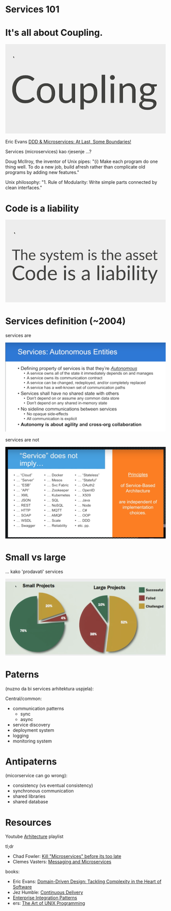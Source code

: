 # Services 101

# It's all about Coupling.

![coupling](./coupling.png)

Eric Evans [DDD & Microservices: At Last, Some Boundaries!](https://www.youtube.com/watch?v=yPvef9R3k-M&index=18&list=PLinPBP3n4t5t9R7zF1fR8Ck3G3dC9BOmr)

Services (microservices) kao rjesenje ...? 

Doug McIlroy, the inventor of Unix pipes:
"(i) Make each program do one thing well. To do a new job, build afresh rather than complicate old programs by adding new features."

Unix philosophy: 
"1. Rule of Modularity: Write simple parts connected by clean interfaces."



# Code is a liability

![Code is liability](./code_is_a_liability.png)

# Services definition (~2004)

services are

![definition](./services_definition.png)

services are not

![service is not](./service_is_not.png)


# Small vs large

... kako 'prodavati' services

![small vs large](./small_vs_large.png)


# Paterns 

(nuzno da bi services arhitektura uspjela):

Central/common:
 
* communication patterns
  * sync
  * async 
* service discovery
* deployment system
* logging 
* monitoring system 


# Antipaterns 

(micorservice can go wrong):

* consistency (vs eventual consistency)
* synchronous communication
* shared libraries
* shared database



# Resources

Youtube [Arhitecture](https://www.youtube.com/playlist?list=PLinPBP3n4t5t9R7zF1fR8Ck3G3dC9BOmr) playlist

tl;dr
* Chad Fowler: [Kill "Microservices" before its too late](https://youtu.be/-UKEPd2ipEk?t=49)
* Clemes Vasters: [Messaging and Microservices](https://www.youtube.com/watch?v=rXi5CLjIQ9k)


books:
* Eric Evans: [Domain-Driven Design: Tackling Complexity in the Heart of Software](https://www.amazon.com/Domain-Driven-Design-Tackling-Complexity-Software/dp/0321125215/ref=asap_bc?ie=UTF8)
* Jez Humble: [Continuous Delivery](https://www.amazon.com/Continuous-Delivery-Deployment-Automation-Addison-Wesley/dp/0321601912/ref=sr_1_sc_1?s=books&ie=UTF8&qid=1493892201&sr=1-1-spell&keywords=contionus+delivery)
* [Enterprise Integration Patterns](https://www.amazon.com/Enterprise-Integration-Patterns-Designing-Deploying/dp/0321200683/ref=sr_1_1?s=books&ie=UTF8&qid=1493892281&sr=1-1&keywords=enterprise+integration+patterns)
* ers: [The Art of UNIX Programming](http://www.faqs.org/docs/artu/ch01s06.html#id2877537)






